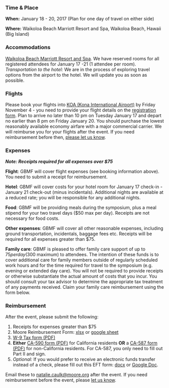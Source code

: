 ### Time & Place

**When:** January 18 - 20, 2017 (Plan for one day of travel on either side) 

**Where:** Waikoloa Beach Marriott Resort and Spa, Waikoloa Beach, Hawaii (Big Island)

### Accommodations

[Waikoloa Beach Marriott Resort and Spa](http://www.marriott.com/hotels/travel/koamc-waikoloa-beach-marriott-resort-and-spa/). We have reserved rooms for all registered attendees for January 17 -21 (1 attendee per room). _Transportation to the hotel:_ We are in the process of exploring travel options from the airport to the hotel. We will update you as soon as possible.

### Flights 

Please book your flights into [KOA (Kona International Airport)](http://hawaii.gov/koa) by Friday November 4 - you need to provide your flight details on the [registration form](https://goo.gl/forms/QZ0QmBJs6vuO7yl33). Plan to arrive no later than 10 pm on Tuesday January 17 and depart no earlier than 8 pm on Friday January 20. You should purchase the lowest reasonably available economy airfare with a major commercial carrier. We will reimburse you for your flights after the event. If you need reimbursement before then, [please let us know](mailto:natalie.caulk@moore.org).

### Expenses

_**Note: Receipts required for all expenses over $75**_

**Flight**: GBMF will cover flight expenses (see booking information above). You need to submit a receipt for reimbursement.

**Hotel**: GBMF will cover costs for your hotel room for January 17 check-in - January 21 check-out (minus incidentals). Additional nights are available at a reduced rate; you will be responsible for any additional nights.

**Food**: GBMF will be providing meals during the symposium, plus a meal stipend for your two travel days ($50 max per day). Receipts are not necessary for food costs.

**Other expenses**: GBMF will cover all other reasonable expenses, including ground transportation, incidentals, baggage fees etc. Receipts will be required for all expenses greater than $75. 

**Family care**: GBMF is pleased to offer family care support of up to $75 per day ($300 maximum) to attendees. The intention of these funds is to cover additional care for family members outside of regularly scheduled work hours and for the time required for travel to the symposium (e.g. evening or extended day care). You will not be required to provide receipts or otherwise substantiate the actual amount of costs that you incur. You should consult your tax advisor to determine the appropriate tax treatment of any payments received. Claim your family care reimbursement using the form below.

### Reimbursement

After the event, please submit the following:

1. Receipts for expenses greater than $75
1. Moore Reimbursement Form: [xlsx](https://github.com/DDD-Moore/early-career-hawaii/blob/master/Reimbursement_Form.xlsx?raw=true) or [google sheet](https://docs.google.com/spreadsheets/d/1mlPZCDFPEXDA0xwcQi0fbJoIVS3v8e7uScT9NdgAk_4/edit?usp=sharing)
1. [W-9 Tax form (PDF)](https://github.com/DDD-Moore/early-career-hawaii/raw/master/W-9.pdf) 
1. **Either** [CA-590 form (PDF)](https://github.com/DDD-Moore/early-career-hawaii/raw/master/CA_590.pdf) for California residents **OR** a [CA-587 form (PDF)](https://github.com/DDD-Moore/early-career-hawaii/raw/master/CA_587.pdf) for non-California residents. For CA-587, you only need to fill out Part II and sign.
1. _Optional:_ If you would prefer to receive an electronic funds transfer instead of a check, please fill out this EFT form: [docx](https://github.com/DDD-Moore/early-career-hawaii/blob/master/EFT.docx?raw=true) or [Google Doc](https://docs.google.com/document/d/18mkzG7gixwb_iPW6hAfHxX-JLlMf_0IHnEYZR1jtjFE/edit?usp=sharing).

Email these to [natalie.caulk@moore.org](mailto:natalie.caulk@moore.org) after the event. If you need reimbursement before the event, please [let us know](mailto:natalie.caulk@moore.org).

